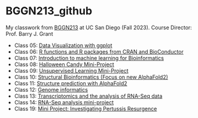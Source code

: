 # BGGN213_github
My classwork from [BGGN213](https://github.com/yuchiahuang/BGGN213_github/) at UC San Diego (Fall 2023).
Course Director: Prof. Barry J. Grant
 - Class 05: [Data Visualization with ggplot](https://github.com/yuchiahuang/BGGN213_github/blob/main/Class%205/Class%205.md)
 - Class 06: [R functions and R packages from CRAN and BioConductor](https://github.com/yuchiahuang/BGGN213_github/blob/main/Class%2006/Class-06.pdf)
 - Class 07: [Introduction to machine learning for Bioinformatics](https://github.com/yuchiahuang/BGGN213_github/blob/main/Class%207/Class-07-Machine-Leaning.pdf)
 - Class 08: [Halloween Candy Mini-Project](https://github.com/yuchiahuang/BGGN213_github/blob/main/Class%2010%20Halloween/Class-10-Halloween.pdf)
 - Class 09: [Unsupervised Learning Mini-Project](https://github.com/yuchiahuang/BGGN213_github/blob/main/Class%2008%20Mini-project/Class-08-Mini-project_1.pdf)
 - Class 10: [Structural Bioinformatics (Focus on new AlphaFold2)]()
 - Class 11: [Structure prediction with AlphaFold2]()
 - Class 12: [Genome informatics]()
 - Class 13: [Transcriptomics and the analysis of RNA-Seq data]()
 - Class 14: [RNA-Seq analysis mini-project]()
 - Class 19: [Mini Project: Investigating Pertussis Resurgence]()
